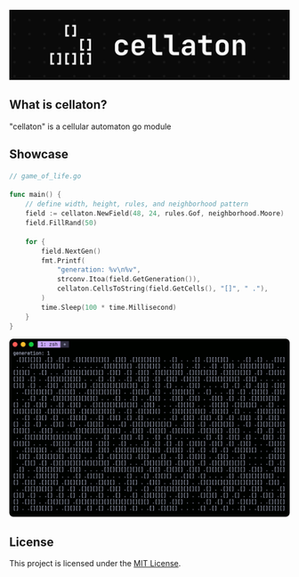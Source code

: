 ![logo](./assets/logo.png)

## What is cellaton?

"cellaton" is a cellular automaton go module

## Showcase

```go
// game_of_life.go

func main() {
    // define width, height, rules, and neighborhood pattern
	field := cellaton.NewField(48, 24, rules.Gof, neighborhood.Moore)
	field.FillRand(50)

	for {
		field.NextGen()
		fmt.Printf(
			"generation: %v\n%v",
			strconv.Itoa(field.GetGeneration()),
			cellaton.CellsToString(field.GetCells(), "[]", " ."),
		)
		time.Sleep(100 * time.Millisecond)
	}
}
```
![demo](./assets/demo.gif)

## License

This project is licensed under the [MIT License](LICENSE.md).